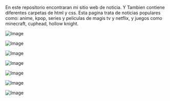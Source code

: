 En este repositorio encontraran mi sitio web de noticia. Y Tambien contiene diferentes carpetas de html y css.
Esta pagina trata de noticias populares como: anime, kpop, series y peliculas de magis tv y netflix,
y juegos como minecraft, cuphead, hollow knight. 

![Image](https://github.com/user-attachments/assets/82ba2b66-c3c1-402c-9ce5-619384fe521d)

![Image](https://github.com/user-attachments/assets/e79c09f1-6241-4ffd-bbcb-5ea3230e445a)

![Image](https://github.com/user-attachments/assets/b346e5b6-2fca-44b4-96eb-7473c561b50f)

![Image](https://github.com/user-attachments/assets/e0596333-c5c0-462f-bd42-4a067db452f6)

![Image](https://github.com/user-attachments/assets/9e9743fb-85b0-46d0-8e1e-da413360ca85)

![Image](https://github.com/user-attachments/assets/cd8f0660-e664-454a-8944-58118000aaa8)

![Image](https://github.com/user-attachments/assets/5624b752-ec1f-4520-b073-eaaa1a31db3a)
